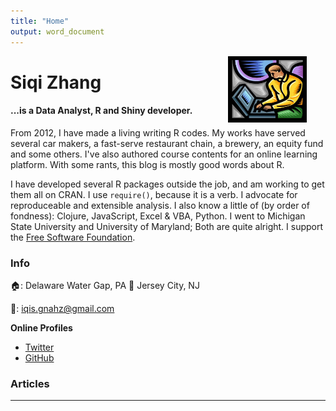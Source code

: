 ```yaml
---
title: "Home"
output: word_document
---
```


<img src = "img/my_website.png" style = "max-width: 60%; float:middle; clip: rect(0px,60px,200px,0px); display:none" alt = "My Website!!!!" />


[<img src="https://github.com/goodroot/hugo-classic/raw/master/images/partywizard.gif" style="max-width:15%;min-width:40px;float:right;display:none;" alt="Github repo" />](Merlin)
 
<img src = "img/th.jpg" style="max-width:25%;min-width:60px;float:right; padding-left: 10px; padding-right: 30px; padding_bottom: 10px;"/>

# Siqi Zhang

#### ...is a Data Analyst, R and Shiny developer.

From 2012, I have made a living writing R codes. My works have served several car makers, a fast-serve restaurant chain, a brewery, an equity fund and some others. I've also authored course contents for an online learning platform. With some rants, this blog is mostly good words about R. 

I have developed several R packages outside the job, and am working to get them all on CRAN. I use `require()`, because it is a verb. I advocate for reproduceable and extensible analysis. I also know a little of (by order of fondness): Clojure, JavaScript, Excel & VBA, Python. I went to Michigan State University and University of Maryland; Both are quite alright. I support the [Free Software Foundation](http://www.fsf.org).


    
### Info
:house:: Delaware Water Gap, PA :repeat: Jersey City, NJ

:email:: iqis.gnahz@gmail.com


**Online Profiles**

- [Twitter](http://twitter.com/iqis_gnahz)
- [GitHub](http://github.com/iqis)

    
### Articles
<hr/>

